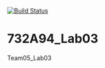 [![Build Status](https://travis-ci.org/atikh281/732A94_Lab03.svg?branch=master)](https://travis-ci.org/atikh281/732A94_Lab03)

# 732A94_Lab03
Team05_Lab03

